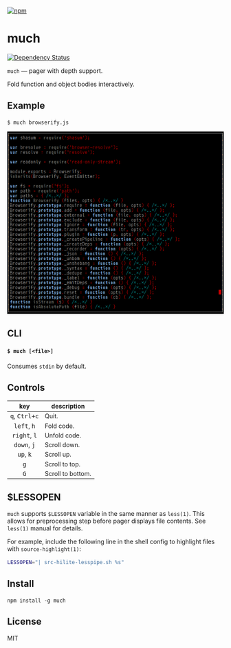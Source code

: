 [![npm](https://nodei.co/npm/much.png)](https://nodei.co/npm/much/)

# much

[![Dependency Status][david-badge]][david]

[david-badge]: https://david-dm.org/eush77/much.png
[david]: https://david-dm.org/eush77/much

`much` — pager with depth support.

Fold function and object bodies interactively.

## Example

```
$ much browserify.js
```

![screenshot](screenshot.png)

## CLI

#### `$ much [<file>]`

Consumes `stdin` by default.

## Controls

| key                             | description
| :-----------------------------: | -----------
| <kbd>q</kbd>, <kbd>Ctrl+c</kbd> | Quit.
| <kbd>left</kbd>, <kbd>h</kbd>   | Fold code.
| <kbd>right</kbd>, <kbd>l</kbd>  | Unfold code.
| <kbd>down</kbd>, <kbd>j</kbd>   | Scroll down.
| <kbd>up</kbd>, <kbd>k</kbd>     | Scroll up.
| <kbd>g</kbd>                    | Scroll to top.
| <kbd>G</kbd>                    | Scroll to bottom.


## $LESSOPEN

`much` supports `$LESSOPEN` variable in the same manner as `less(1)`. This allows for preprocessing step before pager displays file contents. See `less(1)` manual for details.

For example, include the following line in the shell config to highlight files with `source-highlight(1)`:

```bash
LESSOPEN="| src-hilite-lesspipe.sh %s"
```

## Install

```shell
npm install -g much
```

## License

MIT
